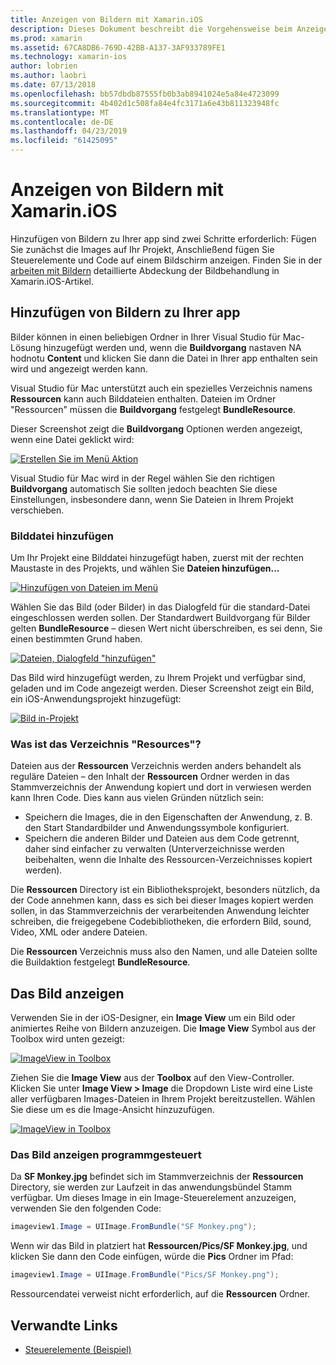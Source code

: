 ```yaml
---
title: Anzeigen von Bildern mit Xamarin.iOS
description: Dieses Dokument beschreibt die Vorgehensweise beim Anzeigen von Bildern in Xamarin.iOS. Hinzufügen von Bildern zu einer app wird hierin, entweder programmgesteuert oder über das iOS-Designer.
ms.prod: xamarin
ms.assetid: 67CA8DB6-769D-42BB-A137-3AF933789FE1
ms.technology: xamarin-ios
author: lobrien
ms.author: laobri
ms.date: 07/13/2018
ms.openlocfilehash: bb57dbdb87555fb0b3ab8941024e5a84e4723099
ms.sourcegitcommit: 4b402d1c508fa84e4fc3171a6e43b811323948fc
ms.translationtype: MT
ms.contentlocale: de-DE
ms.lasthandoff: 04/23/2019
ms.locfileid: "61425095"
---
```

# <a name="displaying-images-with-xamarinios"></a>Anzeigen von Bildern mit Xamarin.iOS

Hinzufügen von Bildern zu Ihrer app sind zwei Schritte erforderlich: Fügen Sie zunächst die Images auf Ihr Projekt, Anschließend fügen Sie Steuerelemente und Code auf einem Bildschirm anzeigen. Finden Sie in der [arbeiten mit Bildern](~/ios/app-fundamentals/images-icons/index.md) detaillierte Abdeckung der Bildbehandlung in Xamarin.iOS-Artikel.

## <a name="adding-images-to-your-app"></a>Hinzufügen von Bildern zu Ihrer app

Bilder können in einen beliebigen Ordner in Ihrer Visual Studio für Mac-Lösung hinzugefügt werden und, wenn die **Buildvorgang** nastaven NA hodnotu **Content** und klicken Sie dann die Datei in Ihrer app enthalten sein wird und angezeigt werden kann.

Visual Studio für Mac unterstützt auch ein spezielles Verzeichnis namens **Ressourcen** kann auch Bilddateien enthalten. Dateien im Ordner "Ressourcen" müssen die **Buildvorgang** festgelegt **BundleResource**.

Dieser Screenshot zeigt die **Buildvorgang** Optionen werden angezeigt, wenn eine Datei geklickt wird:

 [![](image-images/image30a.png "Erstellen Sie im Menü Aktion")](image-images/image30a.png#lightbox)

Visual Studio für Mac wird in der Regel wählen Sie den richtigen **Buildvorgang** automatisch Sie sollten jedoch beachten Sie diese Einstellungen, insbesondere dann, wenn Sie Dateien in Ihrem Projekt verschieben.

### <a name="adding-an-image-file"></a>Bilddatei hinzufügen

Um Ihr Projekt eine Bilddatei hinzugefügt haben, zuerst mit der rechten Maustaste in des Projekts, und wählen Sie **Dateien hinzufügen...**

 [![](image-images/image31a.png "Hinzufügen von Dateien im Menü")](image-images/image31a.png#lightbox)

Wählen Sie das Bild (oder Bilder) in das Dialogfeld für die standard-Datei eingeschlossen werden sollen. Der Standardwert Buildvorgang für Bilder gelten **BundleResource** – diesen Wert nicht überschreiben, es sei denn, Sie einen bestimmten Grund haben.

 [![](image-images/image32a.png "Dateien, Dialogfeld \"hinzufügen\"")](image-images/image32a.png#lightbox)

Das Bild wird hinzugefügt werden, zu Ihrem Projekt und verfügbar sind, geladen und im Code angezeigt werden. Dieser Screenshot zeigt ein Bild, ein iOS-Anwendungsprojekt hinzugefügt:

 [![](image-images/image33a.png "Bild in-Projekt")](image-images/image33a.png#lightbox)

### <a name="what-is-the-resources-directory"></a>Was ist das Verzeichnis "Resources"?

Dateien aus der **Ressourcen** Verzeichnis werden anders behandelt als reguläre Dateien – den Inhalt der **Ressourcen** Ordner werden in das Stammverzeichnis der Anwendung kopiert und dort in verwiesen werden kann Ihren Code. Dies kann aus vielen Gründen nützlich sein:

-  Speichern die Images, die in den Eigenschaften der Anwendung, z. B. den Start Standardbilder und Anwendungssymbole konfiguriert.
-  Speichern die anderen Bilder und Dateien aus dem Code getrennt, daher sind einfacher zu verwalten (Unterverzeichnisse werden beibehalten, wenn die Inhalte des Ressourcen-Verzeichnisses kopiert werden).


Die **Ressourcen** Directory ist ein Bibliotheksprojekt, besonders nützlich, da der Code annehmen kann, dass es sich bei dieser Images kopiert werden sollen, in das Stammverzeichnis der verarbeitenden Anwendung leichter schreiben, die freigegebene Codebibliotheken, die erfordern Bild, sound, Video, XML oder andere Dateien.

Die **Ressourcen** Verzeichnis muss also den Namen, und alle Dateien sollte die Buildaktion festgelegt **BundleResource**.

## <a name="displaying-the-image"></a>Das Bild anzeigen

Verwenden Sie in der iOS-Designer, ein **Image View** um ein Bild oder animiertes Reihe von Bildern anzuzeigen. Die **Image View** Symbol aus der Toolbox wird unten gezeigt:

 [![](image-images/image35a.png "ImageView in Toolbox")](image-images/image35.png#lightbox)

Ziehen Sie die **Image View** aus der **Toolbox** auf den View-Controller. Klicken Sie unter **Image View > Image** die Dropdown Liste wird eine Liste aller verfügbaren Images-Dateien in Ihrem Projekt bereitzustellen. Wählen Sie diese um es die Image-Ansicht hinzuzufügen.

 [![](image-images/image36a.png "ImageView in Toolbox")](image-images/image36.png#lightbox)

### <a name="displaying-the-image-programmatically"></a>Das Bild anzeigen programmgesteuert

Da **SF Monkey.jpg** befindet sich im Stammverzeichnis der **Ressourcen** Directory, sie werden zur Laufzeit in das anwendungsbündel Stamm verfügbar. Um dieses Image in ein Image-Steuerelement anzuzeigen, verwenden Sie den folgenden Code:

```csharp
imageview1.Image = UIImage.FromBundle("SF Monkey.png");
```

Wenn wir das Bild in platziert hat **Ressourcen/Pics/SF Monkey.jpg**, und klicken Sie dann den Code einfügen, würde die **Pics** Ordner im Pfad:

```csharp
imageview1.Image = UIImage.FromBundle("Pics/SF Monkey.png");
```

Ressourcendatei verweist nicht erforderlich, auf die **Ressourcen** Ordner.

## <a name="related-links"></a>Verwandte Links

- [Steuerelemente (Beispiel)](https://developer.xamarin.com/samples/Controls/)
